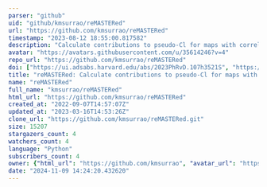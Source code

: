 ```yaml
---
parser: "github"
uid: "github/kmsurrao/reMASTERed"
url: "https://github.com/kmsurrao/reMASTERed"
timestamp: "2023-08-12 18:55:00.817582"
description: "Calculate contributions to pseudo-Cl for maps with correlated masks, based on https://arxiv.org/abs/2302.05436"
avatar: "https://avatars.githubusercontent.com/u/35614246?v=4"
repo_url: "https://github.com/kmsurrao/reMASTERed"
doi: ["https://ui.adsabs.harvard.edu/abs/2023PhRvD.107h3521S", "https://ui.adsabs.harvard.edu/abs/2023ascl.soft07049S/abstract"]
title: "reMASTERed: Calculate contributions to pseudo-Cl for maps with correlated masks"
name: "reMASTERed"
full_name: "kmsurrao/reMASTERed"
html_url: "https://github.com/kmsurrao/reMASTERed"
created_at: "2022-09-07T14:57:07Z"
updated_at: "2023-03-16T14:53:26Z"
clone_url: "https://github.com/kmsurrao/reMASTERed.git"
size: 15207
stargazers_count: 4
watchers_count: 4
language: "Python"
subscribers_count: 4
owner: {"html_url": "https://github.com/kmsurrao", "avatar_url": "https://avatars.githubusercontent.com/u/35614246?v=4", "login": "kmsurrao", "type": "User"}
date: "2024-11-09 14:24:20.432620"
---
```

